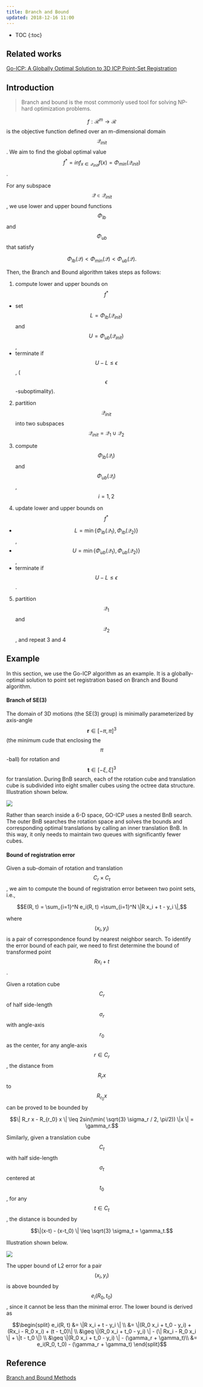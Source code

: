 ```yaml
---
title: Branch and Bound
updated: 2018-12-16 11:00
---
```



* TOC
{:toc}

## Related works

[Go-ICP: A Globally Optimal Solution to 3D ICP Point-Set Registration](https://arxiv.org/pdf/1605.03344.pdf)

## Introduction

> Branch and bound is the most commonly used tool for solving NP-hard optimization problems.

$$f: \mathcal{R}^m \rightarrow \mathcal{R} $$ is the objective function defined over an m-dimensional domain $$\mathcal{Q}_{init}$$. We aim to find the global optimal value $$f^* = inf_{x \in \mathcal{Q}_{init}} f(x) = \Phi_{min}(\mathcal{Q}_{init})$$.

For any subspace $$\mathcal{Q} \in \mathcal{Q}_{init}$$, we use lower and upper bound functions $$\Phi_{lb}$$ and $$\Phi_{ub}$$ that satisfy

$$\Phi_{lb}(\mathcal{Q}) < \Phi_{min}(\mathcal{Q}) < \Phi_{ub}(\mathcal{Q}).$$

Then, the Branch and Bound algorithm takes steps as follows:

1. compute lower and upper bounds on $$f^*$$
  * set $$L = \Phi_{lb}(\mathcal{Q}_{init})$$ and $$U = \Phi_{ub}(\mathcal{Q}_{init})$$,
  * terminate if $$U - L \leq \epsilon$$, ($$\epsilon$$-suboptimality).

2. partition $$\mathcal{Q}_{init}$$ into two subspaces $$\mathcal{Q}_{init} = \mathcal{Q}_1 \cup \mathcal{Q}_2$$

3. compute $$\Phi_{lb}(\mathcal{Q}_i)$$ and $$\Phi_{ub}(\mathcal{Q}_i)$$ , $$i=1,2$$

4. update lower and upper bounds on $$f^*$$
  * $$L = \min\{\Phi_{lb}(\mathcal{Q}_1), \Phi_{lb}(\mathcal{Q}_2) \}$$,
  * $$U = \min\{\Phi_{ub}(\mathcal{Q}_1), \Phi_{ub}(\mathcal{Q}_2) \}$$,
  * terminate if $$U - L \leq \epsilon$$.

5. partition $$\mathcal{Q}_1$$ and $$\mathcal{Q}_2$$, and repeat 3 and 4

## Example

In this section, we use the Go-ICP algorithm as an example. It is a globally-optimal solution to point set registration based on Branch and Bound algorithm.

#### Branch of SE(3)

The domain of 3D motions (the SE(3) group) is minimally parameterized by axis-angle $$\mathbf{r} \in [-\pi, \pi]^3$$ (the minimum cude that enclosing the $$\pi$$-ball) for rotation and $$\mathbf{t} \in [-\xi, \xi]^3$$ for translation. During BnB search, each of the rotation cube and translation cube is subdivided into eight smaller cubes using the octree data structure. Illustration shown below.

![]({{site.baseurl}}/images/BnB_domain.png)

Rather than search inside a 6-D space, GO-ICP uses a nested BnB search. The outer BnB searches the rotation space and solves the bounds and corresponding optimal translations by calling an inner translation BnB. In this way, it only needs to maintain two queues with significantly fewer cubes.

#### Bound of registration error

Given a sub-domain of rotation and translation $$C_r \times C_t$$, we aim to compute the bound of registration error between two point sets, i.e.,

$$E(R, t) = \sum_{i=1}^N e_i(R, t) =\sum_{i=1}^N \|R x_i + t - y_i  \|,$$

where $$(x_i, y_i)$$ is a pair of correspondence found by nearest neighbor search. To identify the error bound of each pair, we need to first determine the bound of transformed point $$R x_i + t$$.

Given a rotation cube $$C_r$$ of half side-length $$\sigma_r$$ with angle-axis $$r_0$$ as the center, for any angle-axis $$r \in C_r$$, the distance from $$R_r x$$ to $$R_{r_0} x$$ can be proved to be bounded by

$$\| R_r x - R_{r_0} x \| \leq  2sin(\min( \sqrt{3} \sigma_r / 2, \pi/2)) \|x \| = \gamma_r.$$

Similarly, given a translation cube $$C_t$$ with half side-length $$\sigma_t$$ centered at $$t_0$$, for any $$t \in C_t$$, the distance is bounded by

$$\|(x-t) - (x-t_0)  \| \leq \sqrt{3} \sigma_t = \gamma_t.$$

Illustration shown below.

![]({{site.baseurl}}/images/BnB_radius.png)


The upper bound of L2 error for a pair $$(x_i, y_i)$$ is above bounded by $$e_i(R_0, t_0)$$, since it cannot be less than the minimal error. The lower bound is derived as

$$\begin{split} e_i(R, t) &= \|R x_i + t - y_i  \| \\ &=  \|(R_0 x_i + t_0 - y_i) + (Rx_i - R_0 x_i) + (t - t_0)\| \\ &\geq  \|(R_0 x_i + t_0 - y_i) \|  - (\| Rx_i - R_0 x_i \|  + \|t - t_0  \|)  \\ &\geq \|(R_0 x_i + t_0 - y_i) \|  - (\gamma_r + \gamma_t)\\ &=  e_i(R_0, t_0) - (\gamma_r + \gamma_t) \end{split}$$

## Reference

[Branch and Bound Methods](https://web.stanford.edu/class/ee364b/lectures/bb_slides.pdf)
